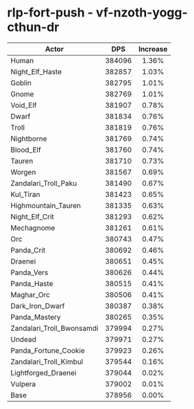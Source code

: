 # rlp-fort-push - vf-nzoth-yogg-cthun-dr
| Actor | DPS | Increase |
|---|:---:|:---:|
|Human|384096|1.36%|
|Night_Elf_Haste|382857|1.03%|
|Goblin|382795|1.01%|
|Gnome|382769|1.01%|
|Void_Elf|381907|0.78%|
|Dwarf|381834|0.76%|
|Troll|381819|0.76%|
|Nightborne|381769|0.74%|
|Blood_Elf|381760|0.74%|
|Tauren|381710|0.73%|
|Worgen|381567|0.69%|
|Zandalari_Troll_Paku|381490|0.67%|
|Kul_Tiran|381423|0.65%|
|Highmountain_Tauren|381335|0.63%|
|Night_Elf_Crit|381293|0.62%|
|Mechagnome|381261|0.61%|
|Orc|380743|0.47%|
|Panda_Crit|380692|0.46%|
|Draenei|380651|0.45%|
|Panda_Vers|380626|0.44%|
|Panda_Haste|380515|0.41%|
|Maghar_Orc|380506|0.41%|
|Dark_Iron_Dwarf|380387|0.38%|
|Panda_Mastery|380265|0.35%|
|Zandalari_Troll_Bwonsamdi|379994|0.27%|
|Undead|379971|0.27%|
|Panda_Fortune_Cookie|379923|0.26%|
|Zandalari_Troll_Kimbul|379544|0.16%|
|Lightforged_Draenei|379044|0.02%|
|Vulpera|379002|0.01%|
|Base|378956|0.00%|
